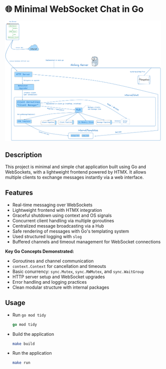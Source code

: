 # 🌐 Minimal WebSocket Chat in Go

<p align="center">
  <img src="design.png" alt="System Design Diagram" width="600">
</p>

## Description

This project is minimal and simple chat application built using Go and WebSockets, with a lightweight frontend powered by HTMX. It allows multiple clients to exchange messages instantly via a web interface. 

## Features

- Real-time messaging over WebSockets
- Lightweight frontend with HTMX integration
- Graceful shutdown using context and OS signals
- Concurrent client handling via multiple goroutines
- Centralized message broadcasting via a Hub
- Safe rendering of messages with Go's templating system
- Used structured logging with `slog`
- Buffered channels and timeout management for WebSocket connections

**Key Go Concepts Demonstrated:**

- Goroutines and channel communication
- `context.Context` for cancellation and timeouts
- Basic conurrency: `sync.Mutex`, `sync.RWMutex`, and `sync.WaitGroup`
- HTTP server setup and WebSocket upgrades
- Error handling and logging practices
- Clean modular structure with internal packages

## Usage

- Run `go mod tidy`
	```go
	go mod tidy
	```
- Build the application
	```bash
	make build
	```
- Run the application
	```bash
	make run
	```

